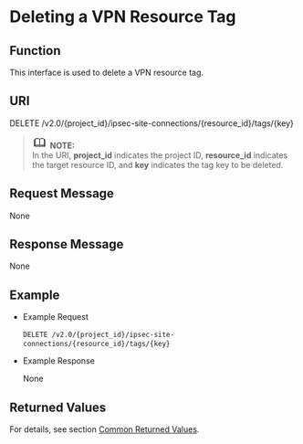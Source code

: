 # Deleting a VPN Resource Tag<a name="en_topic_0093011488"></a>

## **Function**<a name="en-us_topic_0103470568_section18353123911819"></a>

This interface is used to delete a VPN resource tag.

## URI<a name="en-us_topic_0103470568_section14354143910188"></a>

DELETE /v2.0/\{project\_id\}/ipsec-site-connections/\{resource\_id\}/tags/\{key\}

>![](public_sys-resources/icon-note.gif) **NOTE:**   
>In the URI,  **project\_id** indicates the project ID, **resource\_id** indicates the target resource ID, and **key**  indicates the tag key to be deleted.  

## Request Message<a name="en-us_topic_0103470568_section1936363912184"></a>

None

## Response Message<a name="en-us_topic_0103470568_section13631839191813"></a>

None

## Example<a name="en-us_topic_0103470568_section1236413941815"></a>

-   Example Request

    ```
    DELETE /v2.0/{project_id}/ipsec-site-connections/{resource_id}/tags/{key}
    ```


-   Example Response

    None


## Returned Values<a name="section14121248103610"></a>

For details, see section  [Common Returned Values](common-returned-values.md).

